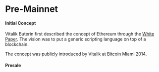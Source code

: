 # Pre-Mainnet

#### Initial Concept

Vitalik Buterin first described the concept of Ethereum through the [White Paper](https://github.com/ethereum/wiki/wiki/White-Paper). The vision was to put a generic scripting language on top of a blockchain.  
  
The concept was publicly introduced by Vitalik at Bitcoin Miami 2014.

#### Presale

